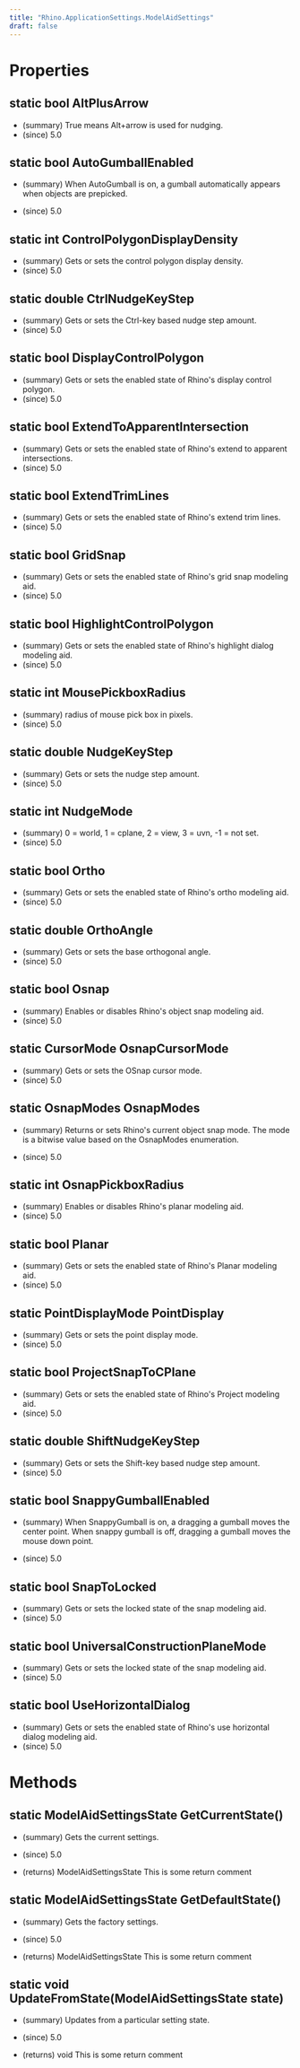 ```yaml
---
title: "Rhino.ApplicationSettings.ModelAidSettings"
draft: false
---
```


# Properties
## static bool AltPlusArrow
- (summary) True means Alt+arrow is used for nudging.
- (since) 5.0
## static bool AutoGumballEnabled
- (summary) 
     When AutoGumball is on, a gumball automatically appears
     when objects are prepicked.
     
- (since) 5.0
## static int ControlPolygonDisplayDensity
- (summary) Gets or sets the control polygon display density.
- (since) 5.0
## static double CtrlNudgeKeyStep
- (summary) Gets or sets the Ctrl-key based nudge step amount.
- (since) 5.0
## static bool DisplayControlPolygon
- (summary) Gets or sets the enabled state of Rhino's display control polygon.
- (since) 5.0
## static bool ExtendToApparentIntersection
- (summary) Gets or sets the enabled state of Rhino's extend to apparent intersections.
- (since) 5.0
## static bool ExtendTrimLines
- (summary) Gets or sets the enabled state of Rhino's extend trim lines.
- (since) 5.0
## static bool GridSnap
- (summary) Gets or sets the enabled state of Rhino's grid snap modeling aid.
- (since) 5.0
## static bool HighlightControlPolygon
- (summary) Gets or sets the enabled state of Rhino's highlight dialog modeling aid.
- (since) 5.0
## static int MousePickboxRadius
- (summary) radius of mouse pick box in pixels.
- (since) 5.0
## static double NudgeKeyStep
- (summary) Gets or sets the nudge step amount.
- (since) 5.0
## static int NudgeMode
- (summary) 0 = world, 1 = cplane, 2 = view, 3 = uvn, -1 = not set.
- (since) 5.0
## static bool Ortho
- (summary) Gets or sets the enabled state of Rhino's ortho modeling aid.
- (since) 5.0
## static double OrthoAngle
- (summary) Gets or sets the base orthogonal angle.
- (since) 5.0
## static bool Osnap
- (summary) Enables or disables Rhino's object snap modeling aid.
- (since) 5.0
## static CursorMode OsnapCursorMode
- (summary) Gets or sets the OSnap cursor mode.
- (since) 5.0
## static OsnapModes OsnapModes
- (summary) 
    Returns or sets Rhino's current object snap mode.
    The mode is a bitwise value based on the OsnapModes enumeration.
    
- (since) 5.0
## static int OsnapPickboxRadius
- (summary) Enables or disables Rhino's planar modeling aid.
- (since) 5.0
## static bool Planar
- (summary) Gets or sets the enabled state of Rhino's Planar modeling aid.
- (since) 5.0
## static PointDisplayMode PointDisplay
- (summary) Gets or sets the point display mode.
- (since) 5.0
## static bool ProjectSnapToCPlane
- (summary) Gets or sets the enabled state of Rhino's Project modeling aid.
- (since) 5.0
## static double ShiftNudgeKeyStep
- (summary) Gets or sets the Shift-key based nudge step amount.
- (since) 5.0
## static bool SnappyGumballEnabled
- (summary) 
     When SnappyGumball is on, a dragging a gumball moves the center point.
     When snappy gumball is off, dragging a gumball moves the mouse down point.
     
- (since) 5.0
## static bool SnapToLocked
- (summary) Gets or sets the locked state of the snap modeling aid.
- (since) 5.0
## static bool UniversalConstructionPlaneMode
- (summary) Gets or sets the locked state of the snap modeling aid.
- (since) 5.0
## static bool UseHorizontalDialog
- (summary) Gets or sets the enabled state of Rhino's use horizontal dialog modeling aid.
- (since) 5.0
# Methods
## static ModelAidSettingsState GetCurrentState()
- (summary) 
     Gets the current settings.
     
- (since) 5.0
- (returns) ModelAidSettingsState This is some return comment
## static ModelAidSettingsState GetDefaultState()
- (summary) 
     Gets the factory settings.
     
- (since) 5.0
- (returns) ModelAidSettingsState This is some return comment
## static void UpdateFromState(ModelAidSettingsState state)
- (summary) 
     Updates from a particular setting state.
     
- (since) 5.0
- (returns) void This is some return comment
